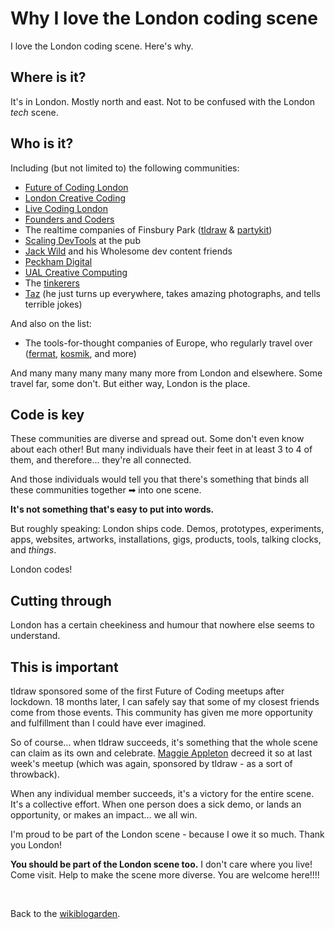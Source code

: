 # Why I love the London coding scene

I love the London coding scene. Here's why.

## Where is it?

It's in London. Mostly north and east. Not to be confused with the London *tech* scene.

## Who is it?

Including (but not limited to) the following communities:

- [Future of Coding London](https://lu.ma/foclondon)
- [London Creative Coding](https://www.meetup.com/london-creative-coding/)
- [Live Coding London](https://discord.com/invite/RgWgmbGau6)
- [Founders and Coders](https://www.foundersandcoders.com/)
- The realtime companies of Finsbury Park ([tldraw](https://tldraw.com) & [partykit](https://www.partykit.io/))
- [Scaling DevTools](https://podcast.scalingdevtools.com/) at the pub
- [Jack Wild](https://www.isjackwild.com/) and his Wholesome dev content friends
- [Peckham Digital](https://www.peckhamdigital.org/)
- [UAL Creative Computing](https://www.arts.ac.uk/creative-computing-institute)
- The [tinkerers](https://london.tinkerer.ai/)
- [Taz](https://twitter.com/tazsingh) (he just turns up everywhere, takes amazing photographs, and tells terrible jokes)

And also on the list:

- The tools-for-thought companies of Europe, who regularly travel over ([fermat](https://fermat.app), [kosmik](https://www.kosmik.app/), and more)

And many many many many many more from London and elsewhere. Some travel far, some don't. But either way, London is the place.

## Code is key

These communities are diverse and spread out. Some don't even know about each other! But many individuals have their feet in at least 3 to 4 of them, and therefore... they're all connected.

And those individuals would tell you that there's something that binds all these communities together ➡ into one scene.

**It's not something that's easy to put into words.**

But roughly speaking: London ships code. Demos, prototypes, experiments, apps, websites, artworks, installations, gigs, products, tools, talking clocks, and *things*.

London codes!

## Cutting through

London has a certain cheekiness and humour that nowhere else seems to understand.

## This is important

tldraw sponsored some of the first Future of Coding meetups after lockdown. 18 months later, I can safely say that some of my closest friends come from those events. This community has given me more opportunity and fulfillment than I could have ever imagined.

So of course... when tldraw succeeds, it's something that the whole scene can claim as its own and celebrate. [Maggie Appleton](https://maggieappleton.com/) decreed it so at last week's meetup (which was again, sponsored by tldraw - as a sort of throwback).

When any individual member succeeds, it's a victory for the entire scene. It's a collective effort. When one person does a sick demo, or lands an opportunity, or makes an impact... we all win.

I'm proud to be part of the London scene - because I owe it so much. Thank you London!

**You should be part of the London scene too.** I don't care where you live! Come visit. Help to make the scene more diverse. You are welcome here!!!!

<br>

Back to the [wikiblogarden](/wikiblogarden).
